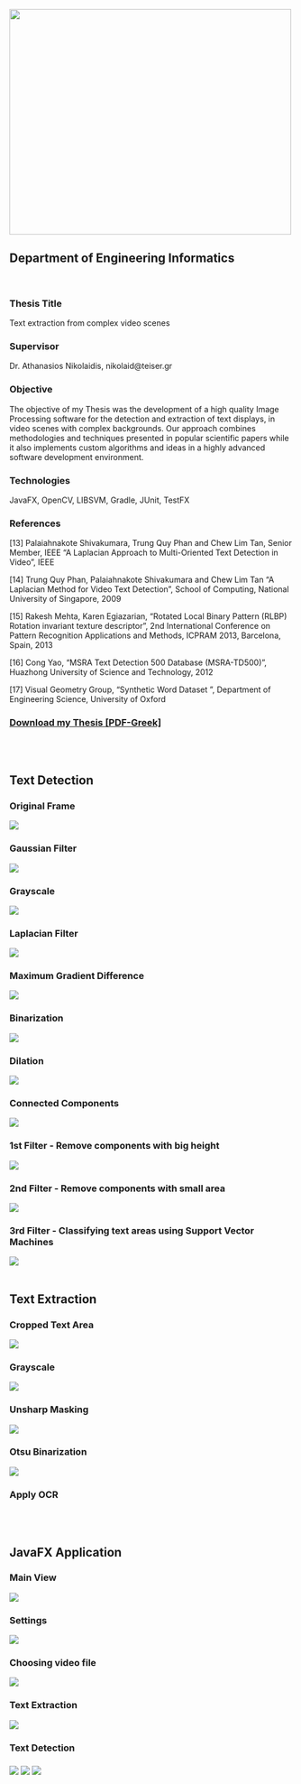 <a href="http://www.teicm.gr/index.php?lang=en" target="_blank"> <img src="https://user-images.githubusercontent.com/15330998/40585514-e8f8ee18-61bc-11e8-8ff7-94f98cc88541.png" width="500" height="400" align="middle"> </a>
<br>

<h2>Department of Engineering Informatics</h2>
<br>
<h3>Thesis Title</h3>
Text extraction from complex video scenes

<h3>Supervisor</h3>
Dr. Athanasios Nikolaidis, nikolaid@teiser.gr

<h3>Objective</h3>
The objective of my Thesis was the development of a high quality Image Processing software for the detection and extraction of text displays, in video scenes with complex backgrounds. Our approach combines methodologies and techniques presented in popular scientific papers while it also implements custom algorithms and ideas in a highly advanced software development environment.


<h3>Technologies</h3>
JavaFX, OpenCV, LIBSVM, Gradle, JUnit, TestFX

<h3>References</h3>

[13]	Palaiahnakote Shivakumara, Trung Quy Phan and Chew Lim Tan, Senior Member, IEEE “A   Laplacian Approach to Multi-Oriented Text Detection in Video”, IEEE

[14]	Trung Quy Phan, Palaiahnakote Shivakumara and Chew Lim Tan “A Laplacian Method for Video Text Detection”, School of Computing, National University of Singapore, 2009

[15]	Rakesh Mehta, Karen Egiazarian, “Rotated Local Binary Pattern (RLBP) Rotation invariant texture descriptor”, 2nd International Conference on Pattern Recognition Applications and Methods, ICPRAM 2013, Barcelona, Spain, 2013

[16]	Cong Yao, “MSRA Text Detection 500 Database (MSRA-TD500)”, Huazhong University of Science and Technology, 2012

[17]	Visual Geometry Group, “Synthetic Word Dataset ”, Department of Engineering Science, University of Oxford


<a href="https://github.com/Arxa/VideoText_Extractor/files/2042676/Thesis_Nikiforos_Archakis_10.pdf"> <h3>Download my Thesis [PDF-Greek]</h3>
 </a>

<br>
<br>

<h2>Text Detection</h2>

<h3>Original Frame</h3>
<img src="https://user-images.githubusercontent.com/15330998/40585714-17ed8f5a-61c0-11e8-9fb5-d7cc232c8d34.png" align="middle">

<h3>Gaussian Filter</h3>
<img src="https://user-images.githubusercontent.com/15330998/40585716-183f3c4c-61c0-11e8-84bb-14e0a7ac9407.png" align="middle">

<h3>Grayscale</h3>
<img src="https://user-images.githubusercontent.com/15330998/40585718-18961d6e-61c0-11e8-852a-d6a91f3da296.png" align="middle">

<h3>Laplacian Filter</h3>
<img src="https://user-images.githubusercontent.com/15330998/40585720-18ea5974-61c0-11e8-9942-0d0e8232a155.png" align="middle">

<h3>Maximum Gradient Difference</h3>
<img src="https://user-images.githubusercontent.com/15330998/40585721-1917e358-61c0-11e8-9f56-e7b6e7cec00c.png" align="middle">

<h3>Binarization</h3>
<img src="https://user-images.githubusercontent.com/15330998/40585722-19465dbe-61c0-11e8-82f2-d8074af5bc5f.png" align="middle">

<h3>Dilation</h3>
<img src="https://user-images.githubusercontent.com/15330998/40585723-196e8d3e-61c0-11e8-822c-910253430fbe.png" align="middle">

<h3>Connected Components</h3>
<img src="https://user-images.githubusercontent.com/15330998/40585724-19963280-61c0-11e8-98cd-565fc8e06bcb.png" align="middle">

<h3>1st Filter - Remove components with big height</h3>
<img src="https://user-images.githubusercontent.com/15330998/40585715-181690da-61c0-11e8-98ec-c3e945de5532.png" align="middle">

<h3>2nd Filter - Remove components with small area</h3>
<img src="https://user-images.githubusercontent.com/15330998/40585717-186b2d8e-61c0-11e8-8e52-20e2f7695802.png" align="middle">

<h3>3rd Filter - Classifying text areas using Support Vector Machines</h3>
<img src="https://user-images.githubusercontent.com/15330998/40585719-18c05c1e-61c0-11e8-8385-f303e6285396.png" align="middle">

<br>
<br>
<h2>Text Extraction</h2>

<h3>Cropped Text Area</h3>
<img src="https://user-images.githubusercontent.com/15330998/40586485-3ea83c5c-61cb-11e8-8323-f5684860aa54.png" align="middle">

<h3>Grayscale</h3>
<img src="https://user-images.githubusercontent.com/15330998/40586486-3ed1c14e-61cb-11e8-8de4-14fc50d5bc6e.png" align="middle">

<h3>Unsharp Masking</h3>
<img src="https://user-images.githubusercontent.com/15330998/40586487-3efa94ca-61cb-11e8-9113-e31b5d59685b.png" align="middle">

<h3>Otsu Binarization</h3>
<img src="https://user-images.githubusercontent.com/15330998/40586488-3f272c06-61cb-11e8-86e3-7cd524d20d35.png" align="middle">

<h3>Apply OCR</h3>

<br>
<br>

<h2>JavaFX Application</h2>

<h3>Main View</h3>
<img src="https://user-images.githubusercontent.com/15330998/40586011-def767bc-61c3-11e8-8cc6-7606b73cc849.png" align="middle">

<h3>Settings</h3>
<img src="https://user-images.githubusercontent.com/15330998/40586013-df4ffcb0-61c3-11e8-87f0-bbece05c7f51.png" align="middle">

<h3>Choosing video file</h3>
<img src="https://user-images.githubusercontent.com/15330998/40586008-de7a2cb6-61c3-11e8-9f1f-a383e145b35a.png" align="middle">

<h3>Text Extraction</h3>
<img src="https://user-images.githubusercontent.com/15330998/40586014-df7cd5c8-61c3-11e8-8541-87d9089f2850.png" align="middle">

<h3>Text Detection</h3>
<img src="https://user-images.githubusercontent.com/15330998/40586175-df2d8790-61c6-11e8-88ab-64aa15b85e81.gif" align="middle">
<img src="https://user-images.githubusercontent.com/15330998/40586140-0e7be89e-61c6-11e8-90d8-378f90b72546.gif" align="middle">
<img src="https://user-images.githubusercontent.com/15330998/40586325-5d39deac-61c9-11e8-863e-1a4f31255fbc.gif" align="middle">


